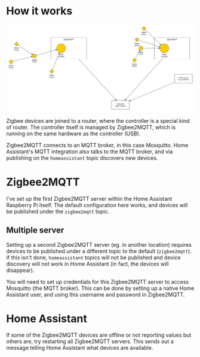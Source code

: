 # How it works

![Image](diagrams/zigbee2mqtt.png)

Zigbee devices are joined to a router, where the controller is a special kind of router. The controller itself is managed by Zigbee2MQTT, which is running on the same hardware as the controller (USB).

Zigbee2MQTT connects to an MQTT broker, in this case Mosquitto. Home Assistant's MQTT integration also talks to the MQTT broker, and via publishing on the `homeassistant` topic discovers new devices.

# Zigbee2MQTT

I've set up the first Zigbee2MQTT server within the Home Assistant Raspberry Pi itself. The default configuration here works, and devices will be published under the `zigbee2mqtt` topic.

## Multiple server

Setting up a second Zigbee2MQTT server (eg. in another location) requires devices to be published under a different topic to the default (`zigbee2mqtt`). If this isn't done, `homeassistant` topics will not be published and device discovery will not work in Home Assistant (in fact, the devices will disappear).

You will need to set up credentials for this Zigbee2MQTT server to access Mosquitto (the MQTT broker). This can be done by setting up a native Home Assistant user, and using this username and password in Zigbee2MQTT.

# Home Assistant

If some of the Zigbee2MQTT devices are offline or not reporting values but others are, try restarting all Zigbee2MQTT servers. This sends out a message telling Home Assistant what devices are available.
